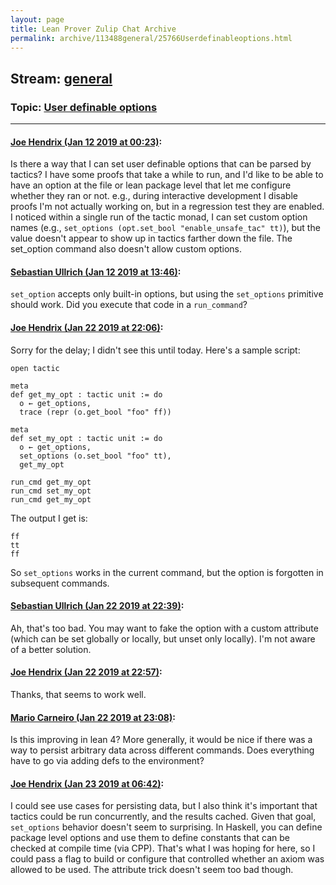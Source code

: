 ```yaml
---
layout: page
title: Lean Prover Zulip Chat Archive 
permalink: archive/113488general/25766Userdefinableoptions.html
---
```


## Stream: [general](index.html)
### Topic: [User definable options](25766Userdefinableoptions.html)

---

#### [Joe Hendrix (Jan 12 2019 at 00:23)](https://leanprover.zulipchat.com/#narrow/stream/113488-general/topic/User%20definable%20options/near/154955190):
Is there a way that I can set user definable options that can be parsed by tactics?  I have some proofs that take a while to run, and I'd like to be able to have an option at the file or lean package level that let me configure whether they ran or not.  e.g., during interactive development I disable proofs I'm not actually working on, but in a regression test they are enabled.
I noticed within a single run of the tactic monad, I can set custom option names (e.g., `set_options (opt.set_bool "enable_unsafe_tac" tt)`), but the value doesn't appear to show up in tactics farther down the file.  The set_option command also doesn't allow custom options.

#### [Sebastian Ullrich (Jan 12 2019 at 13:46)](https://leanprover.zulipchat.com/#narrow/stream/113488-general/topic/User%20definable%20options/near/154982882):
`set_option` accepts only built-in options, but using the `set_options` primitive should work. Did you execute that code in a `run_command`?

#### [Joe Hendrix (Jan 22 2019 at 22:06)](https://leanprover.zulipchat.com/#narrow/stream/113488-general/topic/User%20definable%20options/near/156639542):
Sorry for the delay; I didn't see this until today.  Here's a sample script:
```
open tactic

meta
def get_my_opt : tactic unit := do
  o ← get_options,
  trace (repr (o.get_bool "foo" ff))

meta
def set_my_opt : tactic unit := do
  o ← get_options,
  set_options (o.set_bool "foo" tt),
  get_my_opt

run_cmd get_my_opt
run_cmd set_my_opt
run_cmd get_my_opt
```

The output I get is:
```
ff
tt
ff
```

So `set_options` works in the current command, but the option is forgotten in subsequent commands.

#### [Sebastian Ullrich (Jan 22 2019 at 22:39)](https://leanprover.zulipchat.com/#narrow/stream/113488-general/topic/User%20definable%20options/near/156642096):
Ah, that's too bad. You may want to fake the option with a custom attribute (which can be set globally or locally, but unset only locally). I'm not aware of a better solution.

#### [Joe Hendrix (Jan 22 2019 at 22:57)](https://leanprover.zulipchat.com/#narrow/stream/113488-general/topic/User%20definable%20options/near/156643580):
Thanks, that seems to work well.

#### [Mario Carneiro (Jan 22 2019 at 23:08)](https://leanprover.zulipchat.com/#narrow/stream/113488-general/topic/User%20definable%20options/near/156644445):
Is this improving in lean 4? More generally, it would be nice if there was a way to persist arbitrary data across different commands. Does everything have to go via adding defs to the environment?

#### [Joe Hendrix (Jan 23 2019 at 06:42)](https://leanprover.zulipchat.com/#narrow/stream/113488-general/topic/User%20definable%20options/near/156665743):
I could see use cases for persisting data, but I also think it's important that tactics could be run concurrently, and the results cached.  Given that goal, `set_options` behavior  doesn't seem to surprising.
In Haskell, you can define package level options and use them to define constants that can be checked at compile time (via CPP).  That's what I was hoping for here, so I could pass a flag to build or configure that controlled whether an axiom was allowed to be used.  The attribute trick doesn't seem too bad though.

